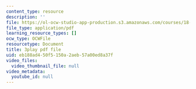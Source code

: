 ```yaml
---
content_type: resource
description: ''
file: https://ol-ocw-studio-app-production.s3.amazonaws.com/courses/18-03sc-differential-equations-fall-2011/eb188ad450f5150a2aeb57a00ed8a37f_MCrDzhpu3-s.pdf
file_type: application/pdf
learning_resource_types: []
ocw_type: OCWFile
resourcetype: Document
title: 3play pdf file
uid: eb188ad4-50f5-150a-2aeb-57a00ed8a37f
video_files:
  video_thumbnail_file: null
video_metadata:
  youtube_id: null
---
```

